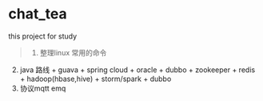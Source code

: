 # chat_tea
this project for study
> 1. 整理linux 常用的命令
  2. java 路线 + guava
               + spring cloud
               + oracle
               + dubbo
               + zookeeper
               + redis
               + hadoop(hbase,hive)
               + storm/spark
               + dubbo
  3. 协议mqtt emq
